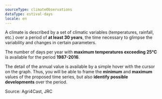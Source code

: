 ```yaml
---
sourceType: climateObservations
dataType: estival-days
locale: en
---
```


A climate is described by a set of climatic variables (temperatures, rainfall, etc.) over a period of **at least 30 years**, the time necessary to glimpse the variability and changes in certain parameters.

The number of days per year with **maximum temperatures exceeding 25°C** is available for the
period **1987-2016**.

The detail of the annual value is available by a simple hover with the cursor on the graph. Thus, you will be able to frame the **minimum** and **maximum** values of the proposed time series, but also **identify possible developments** over the period.

Source: Agri4Cast, JRC
